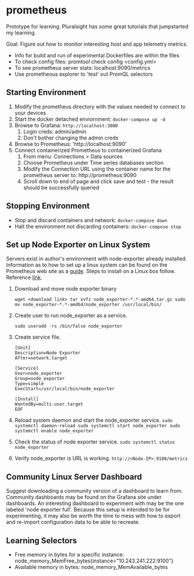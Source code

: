 # prometheus

Prototype for learning.  Pluralsight has some great tutorials that jumpstarted my learning.

Goal: Figure out how to monitor interesting host and app telemetry metrics.

* Info for build and run of experimental Dockerfiles are within the files
* To check config files: promtool check config <config.yml>
* To see prometheus server stats: localhost:9090/metrics
* Use prometheous explorer to 'test' out PromQL selectors

## Starting Environment

1. Modify the prometheus directory with the values needed to connect to your devices
2. Start the docker detached enviornment: `docker-compose up -d`
3. Browse to Grafana: `http://localhost:3000`
   1. Login creds: admin/admin
   2. Don't bother changing the admin creds
4. Browse to Prometheus: 'http://localhost:9090'
5. Connect containerized Prometheus to containerized Grafana
   1. From menu: Connections > Data sources
   2. Choose Prometheus under Time series databases section
   3. Modify the Connection URL using the container name for the prometheus server to: http://prometheus:9090
   4. Scroll down to end of page and click save and test - the result should be successfully queried

## Stopping Environment

* Stop and discard containers and network: `docker-compose down`
* Halt the environment not discarding containers: `docker-compose stop`

## Set up Node Exporter on Linux System

Servers exist in author's environment with node-exporter already installed.  Information as to how to set up a linux system can be found on the  Prometheus web site as a [guide](https://prometheus.io/docs/guides/node-exporter/#installing-and-running-the-node-exporter).  Steps to install on a Linux box follow.  Reference [link](https://docs.vmware.com/en/VMware-vRealize-Operations-Management-Pack-for-Kubernetes/1.8.1/management-pack-for-kubernetes/GUID-A1B68BE5-EF38-48E1-AA80-FD71E6F19989.html).

1. Download and move node exporter binary

   `wget <download link> tar xvfz node_exporter-*.*-amd64.tar.gz sudo mv node_exporter-*.*-amd64/node_exporter /usr/local/bin/`
2. Create user to run node_exporter as a service.

   `sudo useradd -rs /bin/false node_exporter`
3. Create service file.

   ```sudo
   [Unit]
   Description=Node Exporter
   After=network.target

   [Service]
   User=node_exporter
   Group=node_exporter
   Type=simple
   ExecStart=/usr/local/bin/node_exporter

   [Install]
   WantedBy=multi-user.target
   EOF
   ```
4. Reload system daemon and start the node_exporter service.
   `sudo systemctl daemon-reload sudo systemctl start node_exporter sudo systemctl enable node_exporter`
5. Check the status of node exporter service.
   `sudo systemctl status node_exporter`
6. Verify node_exporter is URL is working.
   `http://<Node-IP>:9100/metrics`

## Community Linux Server Dashboard

Suggest downloading a community version of a dashboard to learn from.  Community dashboards may be found on the Grafana site under dashboards.  An interesting dashboard to experiment with may be the one labeled 'node exporter full'.  Because this setup is intended to be for experimenting, it may also be worth the time to mess with how to export and re-import configuration data to be able to recreate.

## Learning Selectors

* Free memory in bytes for a specific instance: node_memory_MemFree_bytes{instance="10.243.241.222:9100"}
* Available memory in bytes: node_memory_MemAvailable_bytes
